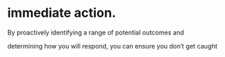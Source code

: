 # immediate action.

By proactively identifying a range of potential outcomes and

determining how you will respond, you can ensure you don’t get caught